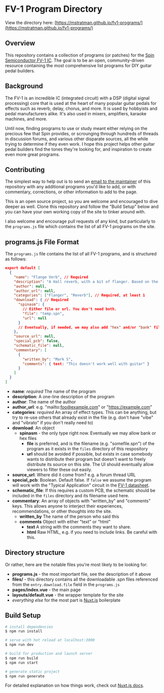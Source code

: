 # FV-1 Program Directory

View the directory here: [https://mstratman.github.io/fv1-programs/](https://mstratman.github.io/fv1-programs/)

## Overview

This repository contains a collection of programs (or patches) for the
[Spin Semiconductor FV-1 IC](http://spinsemi.com/products.html). The goal is to be an open, community-driven
resource containing the most comprehensive list programs for DIY guitar pedal builders. 

## Background

The FV-1 is an incredible IC (integrated circuit) with a DSP (digital signal processing) core that is used at the heart of many popular guitar pedals for effects such as reverb, delay, chorus, and more. It is used by hobbyists and pedal manufacturers alike.  It's also used in mixers, amplifiers, karaoke machines, and more.

Until now, finding programs to use or study meant either relying on the precious few that Spin provides, or scrounging through hundreds of threads in discussion forums, and various other disparate sources, all the while trying to determine if they even work. I hope this project helps other guitar pedal builders find the tones they're looking for, and inspiration to create even more great programs.

## Contributing

The simplest way to help out is to send an [email to the maintainer](stratman@gmail.com) of this
repository with any additional programs you'd like to add, or with commentary, corrections, or other information to add to the page.

This is an open source project, so you are welcome and encouraged to dive deeper as well.  Clone this repository and follow the "Build Setup" below and you can have your own working copy of the site to tinker around with.

I also welcome and encourage pull requests of any kind, but particularly to the `programs.js` file which contains the list of all FV-1 programs on the site.

## programs.js File Format

The `programs.js` file contains the list of all FV-1 programs, and is
structured as follows:

```json
export default [
  {
    "name": "Flange Verb", // Required
    "description": "A Hall reverb, with a bit of flanger. Based on the internal ROM program, with a few tweaks.",
    "author": null,
    "author_url": null,
    "categories": ["Flanger", "Reverb"], // Required, at least 1
    "download": { // Required
      "spinasm": {
        // Either file or url. You don't need both.
        "file": "temp.spn",
        "url": null
      }
      // Eventually, if needed, we may also add "hex" and/or "bank" files here.
    },
    "source_url": null,
    "special_pcb": false,
    "schematic_file": null,
    "commentary": [
      {
        "written_by": "Mark S",
        "comments": { text: "This doesn't work well with guitar" }
      }
    ]
  }
]
```

* **name**: *required* The name of the program
* **description**: A one-line description of the program
* **author**: The name of the author
* **author_url**: e.g. "mailto:foo@example.com" or "https://example.com"
* **categories**: *required* An array of effect types. This can be anything, but try to re-use others that already exist in the file (e.g. don't have "vibe" and "vibrato" if you don't really need to)
* **download**: An object
  * **spinasm** - the only type right now. Eventually we may allow bank or hex files
    * **file** is preferred, and is the filename (e.g. "somefile.spn") of the program as it exists in the `files` directory of this respository
    * **url** should be avoided if possible, but exists in case somebody wants to distribute their program but doesn't want to freely distribute its source on this site. The UI should eventually allow viewers to filter these out easily.
* **source_url**: Where did it come from? e.g. a forum thread URL
* **special_pcb**: Boolean. Default false. If `false` we assume the program will work with the "Typical Application" circuit in the [FV-1 datasheet](http://www.spinsemi.com/Products/datasheets/spn1001/FV-1.pdf).
* **schematic_file**: If this requires a custom PCB, the schematic should be included in the `files` directory and its filename used here.
* **commentary**: An array of objects with "written_by" and "comments" keys.  This allows anyone to interject their experiences, recommendations, or other thoughts into the site.
  * **written_by** The name of the person who said this
  * **comments** Object with either "text" or "html"
    * **text** A string with the comments they want to share.
    * **html** Raw HTML, e.g. if you need to include links. Be careful with this.

## Directory structure

Or rather, here are the notable files you're most likely to be looking for:

* **programs.js** - the most important file, see the description of it above
* **files/** - this directory contains all the downloadable .spn files referenced from the `entry.download.file` field in the `programs.js`
* **pages/index.vue** - the main page
* **layouts/default.vue** - the wrapper template for the site
* *everything else* for the most part is [Nuxt.js](https://nuxtjs.org/) boilerplate

## Build Setup

``` bash
# install dependencies
$ npm run install

# serve with hot reload at localhost:3000
$ npm run dev

# build for production and launch server
$ npm run build
$ npm run start

# generate static project
$ npm run generate
```

For detailed explanation on how things work, check out [Nuxt.js docs](https://nuxtjs.org).
